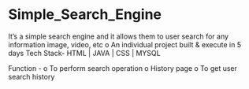 # Simple_Search_Engine
It’s a simple search engine and it allows them
to user search for any information image,
video, etc
o An individual project built & execute in 5 days
Tech Stack- HTML | JAVA | CSS | MYSQL

Function -
o To perform search operation
o History page
o To get user search history
